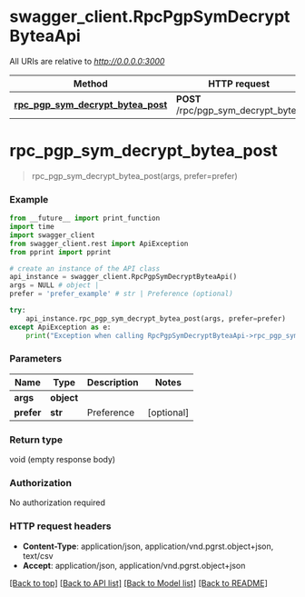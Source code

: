 # swagger_client.RpcPgpSymDecryptByteaApi

All URIs are relative to *http://0.0.0.0:3000*

Method | HTTP request | Description
------------- | ------------- | -------------
[**rpc_pgp_sym_decrypt_bytea_post**](RpcPgpSymDecryptByteaApi.md#rpc_pgp_sym_decrypt_bytea_post) | **POST** /rpc/pgp_sym_decrypt_bytea | 


# **rpc_pgp_sym_decrypt_bytea_post**
> rpc_pgp_sym_decrypt_bytea_post(args, prefer=prefer)



### Example
```python
from __future__ import print_function
import time
import swagger_client
from swagger_client.rest import ApiException
from pprint import pprint

# create an instance of the API class
api_instance = swagger_client.RpcPgpSymDecryptByteaApi()
args = NULL # object | 
prefer = 'prefer_example' # str | Preference (optional)

try:
    api_instance.rpc_pgp_sym_decrypt_bytea_post(args, prefer=prefer)
except ApiException as e:
    print("Exception when calling RpcPgpSymDecryptByteaApi->rpc_pgp_sym_decrypt_bytea_post: %s\n" % e)
```

### Parameters

Name | Type | Description  | Notes
------------- | ------------- | ------------- | -------------
 **args** | **object**|  | 
 **prefer** | **str**| Preference | [optional] 

### Return type

void (empty response body)

### Authorization

No authorization required

### HTTP request headers

 - **Content-Type**: application/json, application/vnd.pgrst.object+json, text/csv
 - **Accept**: application/json, application/vnd.pgrst.object+json

[[Back to top]](#) [[Back to API list]](../README.md#documentation-for-api-endpoints) [[Back to Model list]](../README.md#documentation-for-models) [[Back to README]](../README.md)

